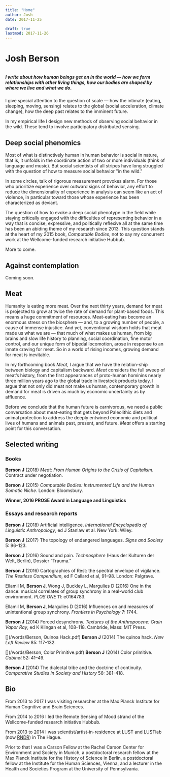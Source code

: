 ```yaml
---
title: "Home"
author: Josh
date: 2017-11-25

draft: true
lastmod: 2017-11-26
---
```


# Josh Berson

###### [<i class="fa fa-envelope-o" aria-hidden="true"></i>](mailto:josh@joshberson.net)

##### I write about how human beings get on in the world — how we form relationships with other living things, how our bodies are shaped by where we live and what we do.

I give special attention to the question of scale — how the intimate (eating, sleeping, moving, sensing) relates to the global (social acceleration, climate change), how the deep past relates to the imminent future.

In my empirical life I design new methods of observing social behavior in the wild. These tend to involve participatory distributed sensing.

## Deep social phenomics

Most of what is distinctively human in human behavior is social in nature, that is,
it unfolds in the coordinate action of two or more individuals (think of language and music).
But social scientists of all stripes have long struggled with the question of how
to measure social behavior "in the wild."

In some circles, talk of rigorous measurement provokes alarm.
For those who prioritize experience over outward signs of behavior, any effort to
reduce the dimensionality of experience in analysis can seem like an act of violence,
in particular toward those whose experience has been characterized as deviant.

The question of how to evoke a deep social phenotype in the field while staying
critically engaged with the difficulties of representing behavior in a way that is
concise, expressive, and politically reflexive all at the same time
has been an abiding theme of my research since 2013. This question stands at the heart
of my 2015 book, *Computable Bodies*, not to say my concurrent work at the Wellcome-funded
research initiative Hubbub.

More to come.

## Against contemplation

Coming soon.

## Meat

Humanity is eating more meat. Over the next thirty years, demand for meat is projected to grow at twice the rate of demand for plant-based foods. This means a huge commitment of resources. Meat-eating has become an enormous stress on the biosphere — and, to a growing number of people, a cause of immense injustice. And yet, conventional wisdom holds that meat made us what we are — that much of what makes us human, from big brains and slow life history to planning, social coordination, fine motor control, and our unique form of bipedal locomotion, arose in response to an innate craving for meat. So in a world of rising incomes, growing demand for meat is inevitable.

In my forthcoming book *Meat*, I argue that we have the relation-ship between biology and capitalism backward. *Meat* considers the full sweep of meat’s history, from the first appearances of proto-human hominins nearly three million years ago to the global trade in livestock products today. I argue that not only did meat not make us human, contemporary growth in demand for meat is driven as much by economic uncertainty as by affluence.

Before we conclude that the human future is carnivorous, we need a public conversation about meat-eating that gets beyond Paleolithic diets and animal protection to address the deeply entwined economic and political lives of humans and animals past, present, and future. *Meat* offers a starting point for this conversation.

## Selected writing

### Books

**Berson J**
(2018)
*Meat: From Human Origins to the Crisis of Capitalism*.
Contract under negotiation.

<span class="no">[<i class="fa fa-external-link" aria-hidden="true"></i>](http://www.bloomsbury.com/uk/computable-bodies-9781472527622/)</span>
**Berson J**
(2015)
*Computable Bodies: Instrumented Life and the Human Somatic Niche*.
London: Bloomsbury.

**Winner, 2016 PROSE Award in Language and Linguistics**

### Essays and research reports

**Berson J**
(2018)
Artificial intelligence. *International Encyclopedia of Linguistic Anthropology*, ed J Stanlaw et al. New York:
Wiley.

<span class="no">[<i class="fa fa-external-link" aria-hidden="true"></i>](http://www.journals.uchicago.edu/doi/full/10.1086/690621)</span>
**Berson J**
(2017)
The topology of endangered languages. *Signs and Society* 5: 96–123.

<span class="no">[<i class="fa fa-external-link" aria-hidden="true"></i>](https://goo.gl/Qn2HTI)</span>
**Berson J**
(2016)
Sound and pain. *Technosphere* (Haus der Kulturen der Welt, Berlin), Dossier “Trauma.”

<span class="no">[<i class="fa fa-external-link" aria-hidden="true"></i>](https://link.springer.com/chapter/10.1007/978-3-319-45264-7_11)</span>
**Berson J**
(2016)
Cartographies of Rest: the spectral envelope of vigilance. *The Restless Compendium*, ed F Callard et al,
91–98. London: Palgrave.

<span class="no">[<i class="fa fa-external-link" aria-hidden="true"></i>](https://doi.org/10.1371/journal.pone.0164783)</span>
Ellamil M, **Berson J**, Wong J, Buckley L, Margulies D
(2016)
One in the dance: musical correlates of group synchrony in a real-world club environment.
*PLOS ONE* 11: e0164783.

<span class="no">[<i class="fa fa-external-link" aria-hidden="true"></i>](https://doi.org/10.3389/fpsyg.2016.01744)</span>
Ellamil M, **Berson J**, Margulies D
(2016)
Influences on and measures of unintentional group synchrony.
*Frontiers in Psychology* 7: 1744.

<span class="no">[<i class="fa fa-external-link" aria-hidden="true"></i>](https://www.hkw.de/en/programm/projekte/2014/anthropozaenprojekt_ein_bericht/textures_of_the_anthropocene/2014_publikation_anthropozaen.php)</span>
**Berson J**
(2014)
Forced desynchrony. *Textures of the Anthropocene: Grain Vapor Ray*, ed K Klingan et al, 108–118.
Cambride, Mass: MIT Press.

<span class="no">[<i class="fa fa-external-link" aria-hidden="true"></i>](/words/Berson, Quinoa Hack.pdf)</span>
**Berson J**
(2014)
The quinoa hack. *New Left Review* 85: 117–132.

<span class="no">[<i class="fa fa-external-link" aria-hidden="true"></i>](/words/Berson, Color Primitive.pdf)</span>
**Berson J**
(2014)
Color primitive. *Cabinet* 52: 41–49.

<span class="no">[<i class="fa fa-external-link" aria-hidden="true"></i>](https://doi.org/10.1017/S0010417514000085)</span>
**Berson J**
(2014)
The dialectal tribe and the doctrine of continuity. *Comparative Studies in Society and History* 56: 381–418.

## Bio

From 2013 to 2017 I was visiting researcher at the Max Planck Institute for Human Cognitive and Brain Sciences.

From 2014 to 2016 I led the Remote Sensing of Mood strand of the Wellcome-funded research initiative Hubbub.

From 2013 to 2014 I was scientist/artist-in-residence at LUST and LUSTlab (now [RNDR](https://rndr.studio)) in The Hague.

Prior to that I was a Carson Fellow at the Rachel Carson Center for Environment and Society in Munich,
a postdoctoral research fellow at the Max Planck Institute for the History of Science in Berlin,
a postdoctoral fellow at the Institute for the Human Sciences, Vienna,
and a lecturer in the Health and Societies Program at the University of Pennsylvania.
